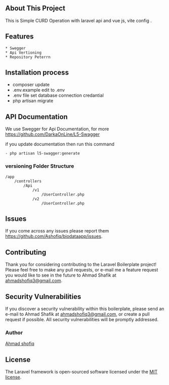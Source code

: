 
## About This Project 

This is Simple CURD Operation with laravel api and vue js, vite config .

## Features

    * Swegger
    * Api Vertioning 
    * Repository Peterrn

## Installation process

- composer update
- .env.example edit to .env
- .env file set database connection credantial
- php artisan migrate

## API Documentation

We use Swegger for Api Documentation, for more https://github.com/DarkaOnLine/L5-Swagger

if you update documentation then run this command 

    - php artisan l5-swagger:generate    

### versioning Folder Structure

    /app
        /controllers
            /Api
                /v1
                    /UserController.php
                /v2
                    /UserController.php

## Issues
If you come across any issues please report them https://github.com/Ashofiq/biodataapp/issues.

## Contributing
Thank you for considering contributing to the Laravel Boilerplate project! Please feel free to make any pull requests, or e-mail me a feature request you would like to see in the future to Ahmad Shafik at ahmadshofiq3@gmail.com.

## Security Vulnerabilities
If you discover a security vulnerability within this boilerplate, please send an e-mail to Ahmad Shafik at ahmadshofiq3@gmail.com, or create a pull request if possible. All security vulnerabilities will be promptly addressed.


### Author
<a href="https://bd.linkedin.com/in/ahmad-shafik-392a71109">Ahmad shofiq</a>

## License

The Laravel framework is open-sourced software licensed under the [MIT license](https://opensource.org/licenses/MIT).